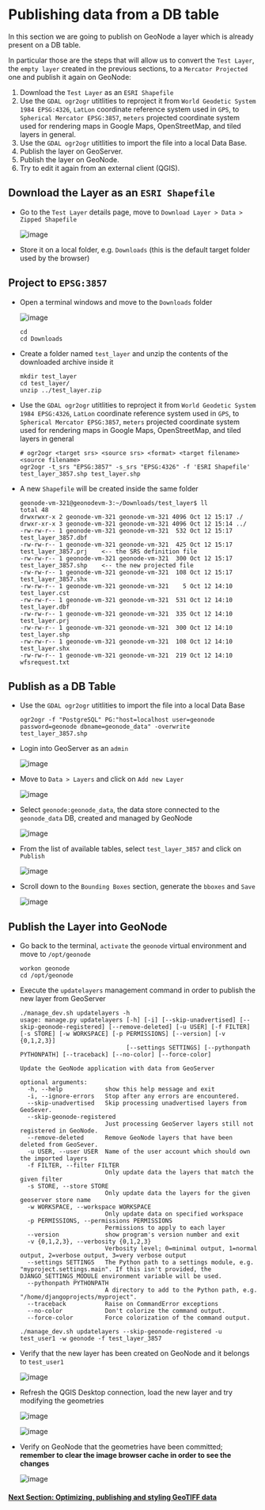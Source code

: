 # Publishing data from a DB table

In this section we are going to publish on GeoNode a layer which is already present on a DB table.

In particular those are the steps that will allow us to convert the `Test Layer`, the `empty layer` created in the previous sections, to a `Mercator Projected` one and publish it again on GeoNode:

1. Download the `Test Layer` as an `ESRI Shapefile`
2. Use the `GDAL ogr2ogr` utitlities to reproject it from `World Geodetic System 1984 EPSG:4326`, `LatLon` coordinate reference system used in `GPS`,  to `Spherical Mercator EPSG:3857`, `meters` projected coordinate system used for rendering maps in Google Maps, OpenStreetMap, and tiled layers in general.
3. Use the `GDAL ogr2ogr` utitlities to import the file into a local Data Base.
4. Publish the layer on GeoServer.
5. Publish the layer on GeoNode.
6. Try to edit it again from an external client (QGIS).

## Download the Layer as an `ESRI Shapefile`

- Go to the `Test Layer` details page, move to `Download Layer > Data > Zipped Shapefile`

    ![image](https://user-images.githubusercontent.com/1278021/136972151-c8585cd0-eb9e-46de-8549-002eb95cb190.png)

- Store it on a local folder, e.g. `Downloads` (this is the default target folder used by the browser)

## Project to `EPSG:3857`

- Open a terminal windows and move to the `Downloads` folder

    ![image](https://user-images.githubusercontent.com/1278021/136972613-b3f08d54-80e9-4dc8-a5d4-74835cee075a.png)

    ```shell
    cd
    cd Downloads
    ```

- Create a folder named `test_layer` and unzip the contents of the downloaded archive inside it

    ```shell
    mkdir test_layer
    cd test_layer/
    unzip ../test_layer.zip
    ```

- Use the `GDAL ogr2ogr` utitlities to reproject it from `World Geodetic System 1984 EPSG:4326`, `LatLon` coordinate reference system used in `GPS`,  to `Spherical Mercator EPSG:3857`, `meters` projected coordinate system used for rendering maps in Google Maps, OpenStreetMap, and tiled layers in general

    ```shell
    # ogr2ogr <target srs> <source srs> <format> <target filename> <source filename>
    ogr2ogr -t_srs "EPSG:3857" -s_srs "EPSG:4326" -f 'ESRI Shapefile' test_layer_3857.shp test_layer.shp
    ```

- A new `Shapefile` will be created inside the same folder

    ```shell
    geonode-vm-321@geonodevm-3:~/Downloads/test_layer$ ll
    total 48
    drwxrwxr-x 2 geonode-vm-321 geonode-vm-321 4096 Oct 12 15:17 ./
    drwxr-xr-x 3 geonode-vm-321 geonode-vm-321 4096 Oct 12 15:14 ../
    -rw-rw-r-- 1 geonode-vm-321 geonode-vm-321  532 Oct 12 15:17 test_layer_3857.dbf
    -rw-rw-r-- 1 geonode-vm-321 geonode-vm-321  425 Oct 12 15:17 test_layer_3857.prj    <-- the SRS definition file
    -rw-rw-r-- 1 geonode-vm-321 geonode-vm-321  300 Oct 12 15:17 test_layer_3857.shp    <-- the new projected file
    -rw-rw-r-- 1 geonode-vm-321 geonode-vm-321  108 Oct 12 15:17 test_layer_3857.shx
    -rw-rw-r-- 1 geonode-vm-321 geonode-vm-321    5 Oct 12 14:10 test_layer.cst
    -rw-rw-r-- 1 geonode-vm-321 geonode-vm-321  531 Oct 12 14:10 test_layer.dbf
    -rw-rw-r-- 1 geonode-vm-321 geonode-vm-321  335 Oct 12 14:10 test_layer.prj
    -rw-rw-r-- 1 geonode-vm-321 geonode-vm-321  300 Oct 12 14:10 test_layer.shp
    -rw-rw-r-- 1 geonode-vm-321 geonode-vm-321  108 Oct 12 14:10 test_layer.shx
    -rw-rw-r-- 1 geonode-vm-321 geonode-vm-321  219 Oct 12 14:10 wfsrequest.txt
    ```

## Publish as a DB Table

- Use the `GDAL ogr2ogr` utitlities to import the file into a local Data Base

    ```shell
    ogr2ogr -f "PostgreSQL" PG:"host=localhost user=geonode password=geonode dbname=geonode_data" -overwrite test_layer_3857.shp
    ```

- Login into GeoServer as an `admin`

    ![image](https://user-images.githubusercontent.com/1278021/136974466-e6161a87-f1bb-429b-8d34-373cacd6f0bd.png)

- Move to `Data > Layers` and click on `Add new Layer`

    ![image](https://user-images.githubusercontent.com/1278021/136974706-072b46a1-8627-47c4-9f1e-a18178f88c10.png)

- Select `geonode:geonode_data`, the data store connected to the `geonode_data` DB, created and managed by GeoNode

    ![image](https://user-images.githubusercontent.com/1278021/136974940-344573f4-73c3-4848-97f1-b8263b00373b.png)

- From the list of available tables, select `test_layer_3857` and click on `Publish`

    ![image](https://user-images.githubusercontent.com/1278021/136975148-729588ff-808f-49b4-b575-31898b760bc1.png)

- Scroll down to the `Bounding Boxes` section, generate the `bboxes` and `Save`

    ![image](https://user-images.githubusercontent.com/1278021/136975424-89abcb3d-7f26-4d91-9b77-6d87fd934693.png)

## Publish the Layer into GeoNode

- Go back to the terminal, `activate` the `geonode` virtual environment and move to `/opt/geonode`

    ```shell
    workon geonode
    cd /opt/geonode
    ```

- Execute the `updatelayers` management command in order to publish the new layer from GeoServer

    ```shell
    ./manage_dev.sh updatelayers -h
    usage: manage.py updatelayers [-h] [-i] [--skip-unadvertised] [--skip-geonode-registered] [--remove-deleted] [-u USER] [-f FILTER] [-s STORE] [-w WORKSPACE] [-p PERMISSIONS] [--version] [-v {0,1,2,3}]
                                  [--settings SETTINGS] [--pythonpath PYTHONPATH] [--traceback] [--no-color] [--force-color]

    Update the GeoNode application with data from GeoServer

    optional arguments:
      -h, --help            show this help message and exit
      -i, --ignore-errors   Stop after any errors are encountered.
      --skip-unadvertised   Skip processing unadvertised layers from GeoSever.
      --skip-geonode-registered
                            Just processing GeoServer layers still not registered in GeoNode.
      --remove-deleted      Remove GeoNode layers that have been deleted from GeoSever.
      -u USER, --user USER  Name of the user account which should own the imported layers
      -f FILTER, --filter FILTER
                            Only update data the layers that match the given filter
      -s STORE, --store STORE
                            Only update data the layers for the given geoserver store name
      -w WORKSPACE, --workspace WORKSPACE
                            Only update data on specified workspace
      -p PERMISSIONS, --permissions PERMISSIONS
                            Permissions to apply to each layer
      --version             show program's version number and exit
      -v {0,1,2,3}, --verbosity {0,1,2,3}
                            Verbosity level; 0=minimal output, 1=normal output, 2=verbose output, 3=very verbose output
      --settings SETTINGS   The Python path to a settings module, e.g. "myproject.settings.main". If this isn't provided, the DJANGO_SETTINGS_MODULE environment variable will be used.
      --pythonpath PYTHONPATH
                            A directory to add to the Python path, e.g. "/home/djangoprojects/myproject".
      --traceback           Raise on CommandError exceptions
      --no-color            Don't colorize the command output.
      --force-color         Force colorization of the command output.
    ```

    ```shell
    ./manage_dev.sh updatelayers --skip-geonode-registered -u test_user1 -w geonode -f test_layer_3857
    ```

- Verify that the new layer has been created on GeoNode and it belongs to `test_user1`

    ![image](https://user-images.githubusercontent.com/1278021/136981502-26240587-ab50-40c7-98f1-8a433f9d81f2.png)

- Refresh the QGIS Desktop connection, load the new layer and try modifying the geometries

    ![image](https://user-images.githubusercontent.com/1278021/136982155-2843ceb2-3d69-4b2e-b2df-fb7fdf3b7e0a.png)

    ![image](https://user-images.githubusercontent.com/1278021/136982183-16c9de53-0b58-4133-a665-d7460ba7ce26.png)

- Verify on GeoNode that the geometries have been committed; **remember to clear the image browser cache in order to see the changes**

    ![image](https://user-images.githubusercontent.com/1278021/136982325-26660fe3-a2c3-4923-9976-332093efa7bb.png)


#### [Next Section: Optimizing, publishing and styling GeoTIFF data](OPTIMIZE_RASTER.md)
